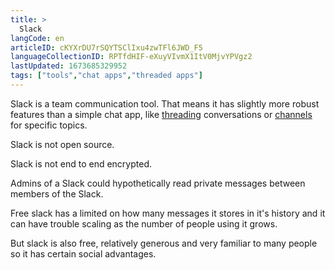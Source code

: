 ```yaml
---
title: >
  Slack
langCode: en
articleID: cKYXrDU7rSQYTSClIxu4zwTFl6JWD_F5
languageCollectionID: RPTfdHIF-eXuyVIvmX1ItV0MjvYPVgz2
lastUpdated: 1673685329952
tags: ["tools","chat apps","threaded apps"]
---
```


Slack is a team communication tool. That means it has slightly more robust features than a simple chat app, like [threading](https://en.wikipedia.org/wiki/Conversation_threading) conversations or [channels](https://en.wikipedia.org/wiki/Chat_room) for specific topics.

Slack is not open source.

Slack is not end to end encrypted.

Admins of a Slack could hypothetically read private messages between members of the Slack.

Free slack has a limited on how many messages it stores in it's history and it can have trouble scaling as the number of people using it grows.

But slack is also free, relatively generous and very familiar to many people so it has certain social advantages.